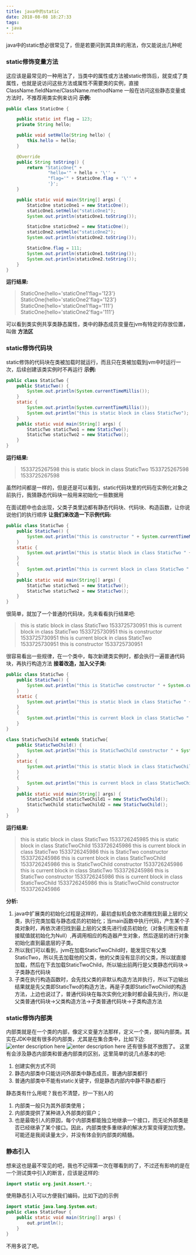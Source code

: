 ```yaml
---
title: java中的static
date: 2018-08-08 18:27:33
tags:
- java
---
```


java中的static想必很常见了，但是若要问到其具体的用法，你又能说出几种呢
<!-- more -->

### static修饰变量方法
这应该是最常见的一种用法了，当类中的属性或方法被static修饰后，就变成了类属性，也就是说访问这些方法或属性不需要类的实例，直接 ClassName.fieldName/ClassName.methodName
一般在访问这些静态变量或方法时，不推荐用类实例来访问
**示例:**

``` java
public class StaticOne {

    public static int flag = 123;
    private String hello;

    public void setHello(String hello) {
        this.hello = hello;
    }

    @Override
    public String toString() {
        return "StaticOne{" +
                "hello='" + hello + '\'' +
                "flag='" + StaticOne.flag + '\'' +
                '}';
    }

    public static void main(String[] args) {
        StaticOne staticOne1 = new StaticOne();
        staticOne1.setHello("staticOne1");
        System.out.println(staticOne1.toString());

        StaticOne staticOne2 = new StaticOne();
        staticOne2.setHello("staticOne2");
        System.out.println(staticOne2.toString());

        StaticOne.flag = 111;
        System.out.println(staticOne1.toString());
        System.out.println(staticOne2.toString());
    }
}
```
**运行结果:**
> StaticOne{hello='staticOne1'flag='123'}
> StaticOne{hello='staticOne2'flag='123'}
> StaticOne{hello='staticOne1'flag='111'}
> StaticOne{hello='staticOne2'flag='111'}

可以看到类实例共享类静态属性，类中的静态成员变量在jvm有特定的存放位置，叫做 **方法区**


### static修饰代码块
static修饰的代码块在类被加载时就运行，而且只在类被加载到jvm中时运行一次，后续创建该类实例时不再运行
**示例:**

``` java
public class StaticTwo {
    public StaticTwo() {
        System.out.println(System.currentTimeMillis());
    }
    static {
        System.out.println(System.currentTimeMillis());
        System.out.println("this is static block in class StaticTwo");
    }
    public static void main(String[] args) {
        StaticTwo staticTwo1 = new StaticTwo();
        StaticTwo staticTwo2 = new StaticTwo();
    }
}
```
**运行结果:**
> 1533725267598 
>  this is static block in class StaticTwo 
> 1533725267598
> 1533725267598

虽然时间都是一样的，但是还是可以看到，static代码块里的代码在实例化对象之前执行，我猜静态代码块一般用来初始化一些数据用


在面试题中也会出现，父类子类里边都有静态代码块、代码块、构造函数，让你说说他们的执行顺序
**让我们来改造一下示例代码:**
``` java
public class StaticTwo {
    public StaticTwo() {
        System.out.println("this is constructor " + System.currentTimeMillis());
    }
    static {
        System.out.println("this is static block in class StaticTwo " + System.currentTimeMillis());
    }
    {
        System.out.println("this is current block in class StaticTwo " + System.currentTimeMillis());
    }
    public static void main(String[] args) {
        StaticTwo staticTwo1 = new StaticTwo();
        StaticTwo staticTwo2 = new StaticTwo();
    }
}
```
很简单，就加了一个普通的代码块，先来看看执行结果吧:

> this is static block in class StaticTwo 1533725730951 
> this is current block in class StaticTwo 1533725730951 
> this is constructor 1533725730951
> this is current block in class StaticTwo 1533725730951
> this is constructor 1533725730951

很容易看出一些规律，在一个类中，每次新建类实例时，都会执行一遍普通代码块，再执行构造方法
**接着改造，加入父子类:**

``` java
public class StaticTwo {
    public StaticTwo() {
        System.out.println("this is StaticTwo constructor " + System.currentTimeMillis());
    }
    static {
        System.out.println("this is static block in class StaticTwo " + System.currentTimeMillis());
    }
    {
        System.out.println("this is current block in class StaticTwo " + System.currentTimeMillis());
    }
}

class StaticTwoChild extends StaticTwo{
    public StaticTwoChild() {
        System.out.println("this is StaticTwoChild constructor " + System.currentTimeMillis());
    }
    static {
        System.out.println("this is static block in class StaticTwoChild " + System.currentTimeMillis());
    }
    {
        System.out.println("this is current block in class StaticTwoChild " + System.currentTimeMillis());
    }
    public static void main(String[] args) {
        StaticTwoChild staticTwoChild1 = new StaticTwoChild();
        StaticTwoChild staticTwoChild2 = new StaticTwoChild();
    }
}
```
**运行结果:**

> this is static block in class StaticTwo 1533726245985 
> this is static block in class StaticTwoChild 1533726245986
> this is current block in class StaticTwo 1533726245986 
> this is StaticTwo constructor 1533726245986 
> this is current block in class StaticTwoChild 1533726245986 
> this is StaticTwoChild constructor 1533726245986
> this is current block in class StaticTwo 1533726245986 
> this is StaticTwo constructor 1533726245986 
> this is current block in class StaticTwoChild 1533726245986 
> this is StaticTwoChild constructor 1533726245986

**分析:**

 1. java中扩展类的初始化过程是这样的，最初虚拟机会依次递推找到最上层的父类，执行完类加载与静态成员的初始化；当main函数中执行代码，产生某个子类对象时，再依次递归找到最上层的父类先进行成员初始化（对象引用没有直接赋值就初始化为Null）,再调用相应的构造器产生对象，然后逐层的进行对象初始化直到最底层的子类。
 2. 所以我们可以看到，jvm在加载StaticTwoChild时，能发现它有父类StaticTwo，所以先去加载他的父类，他的父类没有显示的父类，所以就直接加载，然后在下去加载StaticTwoChild，所以输出前两行是父类静态代码块->子类静态代码块
 3. 子类在执行构造函数时，会先找父类的非默认构造方法并执行，所以下边输出结果就是先父类即StaticTwo的构造方法，再是子类即StaticTwoChild的构造方法，上边也说过了，普通代码块在每次实例化对象时都会最先执行，所以是父类普通代码块->父类构造方法->子类普通代码块->子类构造方法

### static修饰内部类
内部类就是在一个类的内部，像定义变量方法那样，定义一个类，就叫内部类。其实在JDK中就有很多的内部类，尤其是在集合类中，比如下边:
![enter description here](https://image.zero22.top/LCEVBC3FJ7LK89S$%5BAADK@H.png)
![enter description here](https://image.zero22.top/%7DZY_%29SO%5DISN5NIYFA814%28PD.png)
还有很多就不放图了。
这里有会涉及静态内部类和普通内部类的区别，这里简单的说几点基本的吧:
 1. 创建实例方式不同
 2. 静态内部类中只能访问外部类中静态成员，普通内部类都行
 3. 普通内部类中不能有static关键字，但是静态内部内中静不静态都行

静态类有什么用呢？我也不清楚，抄一下别人的
 1. 内部类一般只为其外部类使用；
 2. 内部类提供了某种进入外部类的窗户；
 3.  也是最吸引人的原因，每个内部类都能独立地继承一个接口，而无论外部类是否已经继承了某个接口。因此，内部类使多重继承的解决方案变得更加完整。
可能还是我阅读量太少，并没有体会到内部类的精髓。


### 静态引入
想来这也是最不常见的吧，我也不记得第一次在哪看到的了，不过还有影响的是在一个测试类中引入的断言，应该是这样的:
``` java
import static org.junit.Assert.*;
```
使用静态引入可以方便我们编码，比如下边的示例
``` java
import static java.lang.System.out;
public class StaticFour {
    public static void main(String[] args) {
        out.println();
    }
}
```
不用多说了吧。
